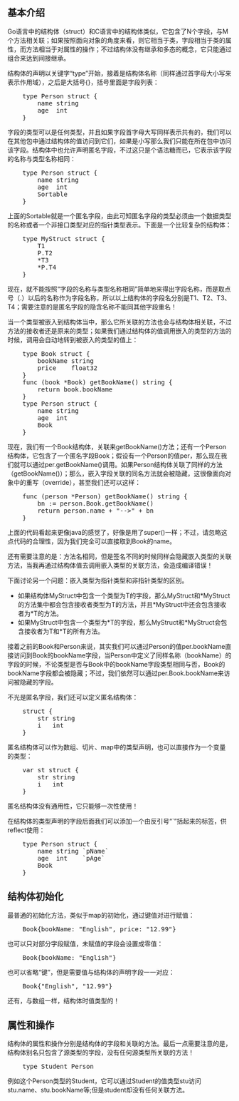 ## 基本介绍 ##

Go语言中的结构体（struct）和C语言中的结构体类似，它包含了N个字段，与M个方法相关联；如果按照面向对象的角度来看，则它相当于类，字段相当于类的属性，而方法相当于对属性的操作；不过结构体没有继承和多态的概念，它只能通过组合来达到间接继承。

结构体的声明以关键字“type”开始，接着是结构体名称（同样通过首字母大小写来表示作用域），之后是大括号{}，括号里面是字段列表：

<!--more-->

<pre class="prettyprint">
	type Person struct {
		name string
		age  int
	}
</pre>	
字段的类型可以是任何类型，并且如果字段首字母大写同样表示共有的，我们可以在其他包中通过结构体的值访问到它们，如果是小写那么我们只能在所在包中访问该字段。结构体中也允许声明匿名字段，不过这只是个语法糖而已，它表示该字段的名称与类型名称相同：

<pre class="prettyprint">
	type Person struct {
		name string
		age  int
		Sortable
	}
</pre>
上面的Sortable就是一个匿名字段，由此可知匿名字段的类型必须由一个数据类型的名称或者一个非接口类型对应的指针类型表示。下面是一个比较复杂的结构体：
<pre class="prettyprint">
	type MyStruct struct {
		T1
		P.T2
		*T3
		*P.T4
	}
</pre>	
现在，就不能按照“字段的名称与类型名称相同”简单地来得出字段名称，而是取点号（.）以后的名称作为字段名称，所以以上结构体的字段名分别是T1、T2、T3、T4；需要注意的是匿名字段的隐含名称不能同其他字段重名！

当一个类型被嵌入到结构体当中，那么它所关联的方法也会与结构体相关联，不过方法的接收者还是原来的类型；如果我们通过结构体的值调用嵌入的类型的方法的时候，调用会自动地转到被嵌入的类型的值上：
<pre class="prettyprint">
	type Book struct {
		bookName string
		price    float32
	}
	func (book *Book) getBookName() string {
		return book.bookName
	}
	type Person struct {
		name string
		age  int
		Book
	}
</pre>	
现在，我们有一个Book结构体，关联来getBookName()方法；还有一个Person结构体，它包含了一个匿名字段Book；假设有一个Person的值per，那么现在我们就可以通过per.getBookName()调用。如果Person结构体关联了同样的方法（getBookName()）；那么，嵌入字段关联的同名方法就会被隐藏，这很像面向对象中的重写（override），甚至我们还可以这样：
<pre class="prettyprint">
	func (person *Person) getBookName() string {
		bn := person.Book.getBookName()
		return person.name + "-->" + bn
	}
</pre>	
上面的代码看起来更像java的感觉了，好像是用了super()一样；不过，请忽略这点代码的合理性，因为我们完全可以直接取到Book的name。

还有需要注意的是：方法名相同，但是签名不同的时候同样会隐藏嵌入类型的关联方法，当我再通过结构体值去调用嵌入类型的关联方法，会造成编译错误！

下面讨论另一个问题：嵌入类型为指针类型和非指针类型的区别。

- 如果结构体MyStruct中包含一个类型为T的字段，那么MyStruct和\*MyStruct的方法集中都会包含接收者类型为T的方法，并且\*MyStruct中还会包含接收者为\*T的方法。
- 如果MyStruct中包含一个类型为\*T的字段，那么MyStruct和\*MyStruct会包含接收者为T和\*T的所有方法。

接着之前的Book和Person来说，其实我们可以通过Person的值per.bookName直接访问到Book的bookName字段，当Person中定义了同样名称（bookName）的字段的时候，不论类型是否与Book中的bookName字段类型相同与否，Book的bookName字段都会被隐藏；不过，我们依然可以通过per.Book.bookName来访问被隐藏的字段。

不光是匿名字段，我们还可以定义匿名结构体：
<pre class="prettyprint">
	struct {
		str string
		i   int
	}
</pre>	
匿名结构体可以作为数组、切片、map中的类型声明，也可以直接作为一个变量的类型：
<pre class="prettyprint">
	var st struct {
		str string
		i   int
	}
</pre>	
匿名结构体没有通用性，它只能够一次性使用！

在结构体的类型声明的字段后面我们可以添加一个由反引号“`”括起来的标签，供reflect使用：
<pre class="prettyprint">
	type Person struct {
		name string `pName`
		age  int    `pAge`
		Book
	}
</pre>

## 结构体初始化 ##

最普通的初始化方法，类似于map的初始化，通过键值对进行赋值：
<pre class="prettyprint">
	Book{bookName: "English", price: "12.99"}
</pre>	
也可以只对部分字段赋值，未赋值的字段会设置成零值：
<pre class="prettyprint">
	Book{bookName: "English"}
</pre>	
也可以省略“键”，但是需要值与结构体的声明字段一一对应：
<pre class="prettyprint">
    Book{"English", "12.99"}
</pre>   
还有，与数组一样，结构体时值类型的！

## 属性和操作 ##

结构体的属性和操作分别是结构体的字段和关联的方法。最后一点需要注意的是，结构体别名只包含了源类型的字段，没有任何源类型所关联的方法！
<pre class="prettyprint">
    type Student Person
</pre>   
 例如这个Person类型的Student，它可以通过Student的值类型stu访问stu.name、stu.bookName等;但是student却没有任何关联方法。